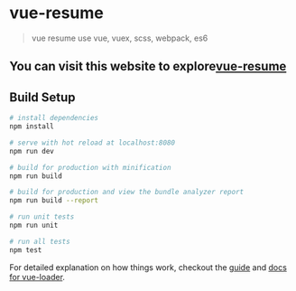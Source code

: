 # vue-resume

> vue resume use vue, vuex, scss, webpack, es6
## You can visit this website to explore[vue-resume](https://imgwho.github.io/jirengu/vue10-vuex4/dist/index.html)
## Build Setup

``` bash
# install dependencies
npm install

# serve with hot reload at localhost:8080
npm run dev

# build for production with minification
npm run build

# build for production and view the bundle analyzer report
npm run build --report

# run unit tests
npm run unit

# run all tests
npm test
```

For detailed explanation on how things work, checkout the [guide](http://vuejs-templates.github.io/webpack/) and [docs for vue-loader](http://vuejs.github.io/vue-loader).
